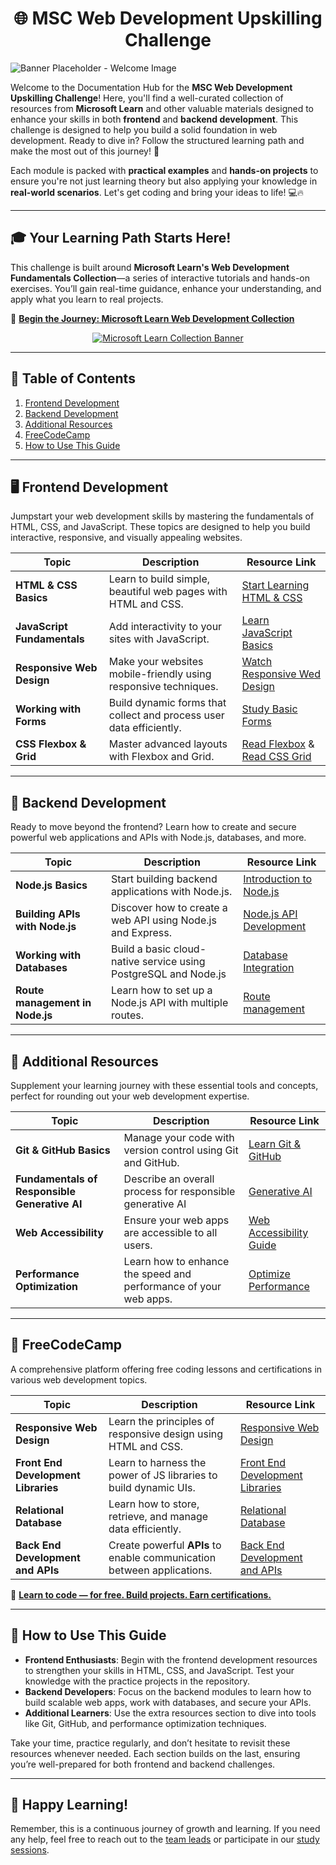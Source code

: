 <h1 align="center">🌐 MSC Web Development Upskilling Challenge</h1>

<div style="align: center; margin-bottom: 10px;">
  <img src="../assets/documentation banner.png" alt="Banner Placeholder - Welcome Image">
</div>

Welcome to the Documentation Hub for the **MSC Web Development Upskilling Challenge**! Here, you'll find a well-curated collection of resources from **Microsoft Learn** and other valuable materials designed to enhance your skills in both **frontend** and **backend development**. This challenge is designed to help you build a solid foundation in web development. Ready to dive in? Follow the structured learning path and make the most out of this journey! 🚀


Each module is packed with **practical examples** and **hands-on projects** to ensure you're not just learning theory but also applying your knowledge in **real-world scenarios**. Let's get coding and bring your ideas to life! 💻🔥


---


## 🎓 **Your Learning Path Starts Here!**


This challenge is built around **Microsoft Learn's Web Development Fundamentals Collection**—a series of interactive tutorials and hands-on exercises. You’ll gain real-time guidance, enhance your understanding, and apply what you learn to real projects.


🔗 **[Begin the Journey: Microsoft Learn Web Development Collection](https://learn.microsoft.com/plans/o3ppsdnmr5oe32?wt.mc_id=studentamb_412650)**


<div align="center">
  <a href="https://learn.microsoft.com/plans/o3ppsdnmr5oe32?wt.mc_id=studentamb_412650">
    <img src="https://github.com/PUP-MSC-Web-Development/Upskilling-Challenge/blob/main/assets/1.jpg" alt="Microsoft Learn Collection Banner" style="max-width: 100%; height: auto;">
  </a>
</div>


---


## 📑 **Table of Contents**


1. [Frontend Development](#🖥️-frontend-development)
2. [Backend Development](#🔧-backend-development)
3. [Additional Resources](#📖-additional-resources)
4. [FreeCodeCamp](#🚀-freecodecamp)
5. [How to Use This Guide](#📖-how-to-use-this-guide)


---


## 🖥️ **Frontend Development**


Jumpstart your web development skills by mastering the fundamentals of HTML, CSS, and JavaScript. These topics are designed to help you build interactive, responsive, and visually appealing websites.


| **Topic**                 | **Description**                                                     | **Resource Link**                                                                  |
|---------------------------|---------------------------------------------------------------------|------------------------------------------------------------------------------------|
| **HTML & CSS Basics**     | Learn to build simple, beautiful web pages with HTML and CSS.       | [Start Learning HTML & CSS](https://learn.microsoft.com/en-us/training/modules/build-simple-website/) |
| **JavaScript Fundamentals**| Add interactivity to your sites with JavaScript.                   | [Learn JavaScript Basics](https://learn.microsoft.com/en-us/training/paths/web-development-101/)|
| **Responsive Web Design** | Make your websites mobile-friendly using responsive techniques.     | [Watch Responsive Wed Design](https://learn.microsoft.com/en-us/shows/visual-studio-connect-event-2014/814) |
| **Working with Forms**    | Build dynamic forms that collect and process user data efficiently. | [Study Basic Forms](https://www.freecodecamp.org/news/how-to-use-html-forms/) |
| **CSS Flexbox & Grid**    | Master advanced layouts with Flexbox and Grid.                      | [Read Flexbox](https://learn.microsoft.com/en-us/previous-versions/windows/desktop/legacy/bg124109(v=vs.85)) & [Read CSS Grid](https://learn.microsoft.com/en-us/microsoft-edge/devtools-guide-chromium/css/grid) |


---


## 🔧 **Backend Development**


Ready to move beyond the frontend? Learn how to create and secure powerful web applications and APIs with Node.js, databases, and more.


| **Topic**                 | **Description**                                                     | **Resource Link**                                                                  |
|---------------------------|---------------------------------------------------------------------|------------------------------------------------------------------------------------|
| **Node.js Basics**            | Start building backend applications with Node.js.                   | [Introduction to Node.js](https://learn.microsoft.com/en-us/training/modules/intro-to-nodejs/) |
| **Building APIs with Node.js**  | Discover how to create a web API using Node.js and Express.        | [Node.js API Development](https://learn.microsoft.com/en-us/training/modules/build-web-api-nodejs-express/) |
| **Working with Databases**    | Build a basic cloud-native service using PostgreSQL and Node.js        | [Database Integration](https://learn.microsoft.com/en-us/training/modules/cloud-native-build-basic-service/) |
| **Route management in Node.js**  | Learn how to set up a Node.js API with multiple routes.          | [Route management](https://learn.microsoft.com/en-us/training/modules/node-web-routes/) |


---


## 📖 **Additional Resources**


Supplement your learning journey with these essential tools and concepts, perfect for rounding out your web development expertise.


| **Topic**                 | **Description**                                                     | **Resource Link**                                                                  |
|---------------------------|---------------------------------------------------------------------|------------------------------------------------------------------------------------|
| **Git & GitHub Basics**    | Manage your code with version control using Git and GitHub.         | [Learn Git & GitHub](https://learn.microsoft.com/en-us/training/modules/introduction-to-github/) |
| **Fundamentals of Responsible Generative AI**        | Describe an overall process for responsible generative AI  | [Generative AI](https://learn.microsoft.com/en-us/training/modules/responsible-generative-ai/) |
| **Web Accessibility**      | Ensure your web apps are accessible to all users.                   | [Web Accessibility Guide](https://learn.microsoft.com/en-us/training/modules/web-development-101-accessibility/) |
| **Performance Optimization**| Learn how to enhance the speed and performance of your web apps.    | [Optimize Performance](https://web.dev/learn/performance/) |


---


## 🚀 **FreeCodeCamp**


A comprehensive platform offering free coding lessons and certifications in various web development topics.


| **Topic**                 | **Description**                                                     | **Resource Link**                                                                  |
|---------------------------|---------------------------------------------------------------------|------------------------------------------------------------------------------------|
| **Responsive Web Design**          | Learn the principles of responsive design using HTML and CSS.   | [Responsive Web Design](https://www.freecodecamp.org/learn/2022/responsive-web-design/) |
| **Front End Development Libraries**| Learn to harness the power of JS libraries to build dynamic UIs.  | [Front End Development Libraries](https://www.freecodecamp.org/learn/front-end-development-libraries/) |
| **Relational Database**            | Learn how to store, retrieve, and manage data efficiently.    | [Relational Database](https://www.freecodecamp.org/learn/relational-database/) |
| **Back End Development and APIs**  | Create powerful **APIs** to enable communication between applications. | [Back End Development and APIs](https://www.freecodecamp.org/learn/back-end-development-and-apis/) |


🔗 **[Learn to code — for free. Build projects. Earn certifications.](https://www.freecodecamp.org/)**


---


## 📖 **How to Use This Guide**


- **Frontend Enthusiasts**: Begin with the frontend development resources to strengthen your skills in HTML, CSS, and JavaScript. Test your knowledge with the practice projects in the repository.
- **Backend Developers**: Focus on the backend modules to learn how to build scalable web apps, work with databases, and secure your APIs.
- **Additional Learners**: Use the extra resources section to dive into tools like Git, GitHub, and performance optimization techniques.


Take your time, practice regularly, and don’t hesitate to revisit these resources whenever needed. Each section builds on the last, ensuring you’re well-prepared for both frontend and backend challenges.


---


## 🎉 **Happy Learning!**


Remember, this is a continuous journey of growth and learning. If you need any help, feel free to reach out to the [team leads](../README.md#team-leads) or participate in our [study sessions](../sessions/schedule.md).
